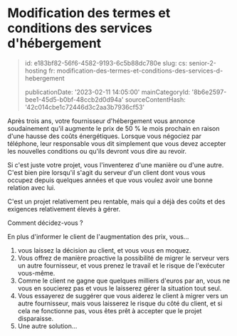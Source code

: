 Modification des termes et conditions des services d'hébergement
================================================================

> id: e183bf82-56f6-4582-9193-6c5b88dc780e
> slug:
> 	cs: senior-2-hosting
> 	fr: modification-des-termes-et-conditions-des-services-d-hebergement
> 
> publicationDate: '2023-02-11 14:05:00'
> mainCategoryId: '8b6e2597-bee1-45d5-b0bf-48ccb2d0d94a'
> sourceContentHash: '42c014cbe1c72446d3c2aa3b7936cf53'

Après trois ans, votre fournisseur d'hébergement vous annonce soudainement qu'il augmente le prix de 50 % le mois prochain en raison d'une hausse des coûts énergétiques. Lorsque vous négociez par téléphone, leur responsable vous dit simplement que vous devez accepter les nouvelles conditions ou qu'ils devront vous dire au revoir.

Si c'est juste votre projet, vous l'inventerez d'une manière ou d'une autre. C'est bien pire lorsqu'il s'agit du serveur d'un client dont vous vous occupez depuis quelques années et que vous voulez avoir une bonne relation avec lui.

C'est un projet relativement peu rentable, mais qui a déjà des coûts et des exigences relativement élevés à gérer.

Comment décidez-vous ?

En plus d'informer le client de l'augmentation des prix, vous...

1. vous laissez la décision au client, et vous vous en moquez.
2. Vous offrez de manière proactive la possibilité de migrer le serveur vers un autre fournisseur, et vous prenez le travail et le risque de l'exécuter vous-même.
3. Comme le client ne gagne que quelques milliers d'euros par an, vous ne vous en soucierez pas et vous le laisserez gérer la situation tout seul.
4. Vous essayerez de suggérer que vous aiderez le client à migrer vers un autre fournisseur, mais vous laisserez le risque du côté du client, et si cela ne fonctionne pas, vous êtes prêt à accepter que le projet disparaisse.
5. Une autre solution...
